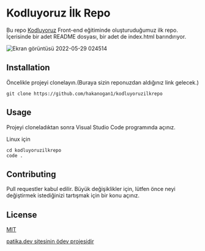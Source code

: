 # Kodluyoruz İlk Repo

Bu repo [Kodluyoruz](https://www.kodluyoruz.org/) Front-end eğitiminde oluşturuduğumuz ilk repo. İçerisinde bir adet README dosyası, bir adet de index.html barındırıyor.

![Ekran görüntüsü 2022-05-29 024514](https://user-images.githubusercontent.com/106387177/170846197-46fd984d-c9d8-4936-881c-c1a6aa2e452c.png)

## Installation

Öncelikle projeyi clonelayın.(Buraya sizin reponuzdan aldığınız link gelecek.)

`git clone https://github.com/hakanogan1/kodluyoruzilkrepo`

## Usage

Projeyi cloneladıktan sonra Visual Studio Code programında açınız.

Linux için

```
cd kodluyoruzilkrepo
code .
```

## Contributing

Pull requestler kabul edilir. Büyük değişiklikler için, lütfen önce neyi değiştirmek istediğinizi tartışmak için bir konu açınız.

## License

[MIT](https://choosealicense.com/licenses/mit/)

[patika.dev sitesinin ödev projesidir](https://www.patika.dev/tr)
